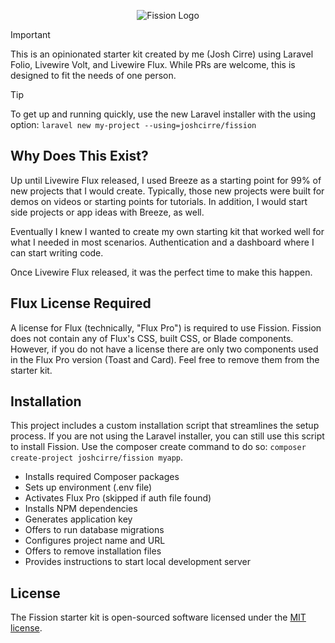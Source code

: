 <p align="center">
  <picture>
    <source media="(prefers-color-scheme: dark)" srcset="https://github.com/user-attachments/assets/7f3c77b9-e549-4887-872e-a0d512678945">
    <source media="(prefers-color-scheme: light)" srcset="https://github.com/user-attachments/assets/8cf172b8-0e36-47c4-b096-a6fad0044e32">
    <img alt="Fission Logo" src="https://github.com/user-attachments/assets/fd074588-4ffd-47f3-af6e-a24500ecbc55">
  </picture>
</p>

> [!IMPORTANT]
> This is an opinionated starter kit created by me (Josh Cirre) using Laravel Folio, Livewire Volt, and Livewire Flux. While PRs are welcome, this is designed to fit the needs of one person.

> [!TIP]
> To get up and running quickly, use the new Laravel installer with the using option: `laravel new my-project --using=joshcirre/fission`

## Why Does This Exist?
Up until Livewire Flux released, I used Breeze as a starting point for 99% of new projects that I would create. Typically, those new projects were built for demos on videos or starting points for tutorials. In addition, I would start side projects or app ideas with Breeze, as well.

Eventually I knew I wanted to create my own starting kit that worked well for what I needed in most scenarios. Authentication and a dashboard where I can start writing code.

Once Livewire Flux released, it was the perfect time to make this happen.

## Flux License Required
A license for Flux (technically, "Flux Pro") is required to use Fission. Fission does not contain any of Flux's CSS, built CSS, or Blade components. However, if you do not have a license there are only two components used in the Flux Pro version (Toast and Card). Feel free to remove them from the starter kit.

## Installation

This project includes a custom installation script that streamlines the setup process. If you are not using the Laravel installer, you can still use this script to install Fission. Use the composer create command to do so: `composer create-project joshcirre/fission myapp`.

- Installs required Composer packages
- Sets up environment (.env file)
- Activates Flux Pro (skipped if auth file found)
- Installs NPM dependencies
- Generates application key
- Offers to run database migrations
- Configures project name and URL
- Offers to remove installation files
- Provides instructions to start local development server

## License

The Fission starter kit is open-sourced software licensed under the [MIT license](https://opensource.org/licenses/MIT).
